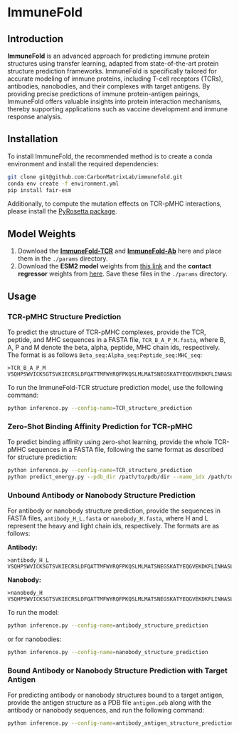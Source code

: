 # ImmuneFold

## Introduction
**ImmuneFold** is an advanced approach for predicting immune protein structures using transfer learning, adapted from state-of-the-art protein structure prediction frameworks. ImmuneFold is specifically tailored for accurate modeling of immune proteins, including T-cell receptors (TCRs), antibodies, nanobodies, and their complexes with target antigens. By providing precise predictions of immune protein-antigen pairings, ImmuneFold offers valuable insights into protein interaction mechanisms, thereby supporting applications such as vaccine development and immune response analysis.

## Installation
To install ImmuneFold, the recommended method is to create a conda environment and install the required dependencies:

```bash
git clone git@github.com:CarbonMatrixLab/immunefold.git 
conda env create -f environment.yml
pip install fair-esm
```

Additionally, to compute the mutation effects on TCR-pMHC interactions, please install the [PyRosetta package](https://www.pyrosetta.org/downloads).

## Model Weights
1. Download the [**ImmuneFold-TCR**](https://immunefold.s3.amazonaws.com/immunefold-tcr.ckpt) and [**ImmuneFold-Ab**](https://immunefold.s3.amazonaws.com/immunefold-ab.ckpt) here and place them in the `./params` directory.
2. Download the **ESM2 model** weights from [this link](https://dl.fbaipublicfiles.com/fair-esm/models/esm2_t33_650M_UR50D.pt) and the **contact regressor** weights from [here](https://dl.fbaipublicfiles.com/fair-esm/regression/esm2_t33_650M_UR50D-contact-regression.pt). Save these files in the `./params` directory.

## Usage

### TCR-pMHC Structure Prediction
To predict the structure of TCR-pMHC complexes, provide the TCR, peptide, and MHC sequences in a FASTA file, `TCR_B_A_P_M.fasta`, where B, A, P and M denote the beta, alpha, peptide, MHC chain ids, respectively. The format is as follows `Beta_seq:Alpha_seq:Peptide_seq:MHC_seq`:

```
>TCR_B_A_P_M
VSQHPSWVICKSGTSVKIECRSLDFQATTMFWYRQFPKQSLMLMATSNEGSKATYEQGVEKDKFLINHASLTLSTLTVTSAHPEDSSFYICSVSRDRNTGELFFGEGSRLTVL:VEQDPGPFNVPEGATVAFNCTYSNSASQSFFWYRQDCRKEPKLLMSVYSSGNEDGRFTAQLNRASQYISLLIRDSKLSDSATYLCVVNEEDALIFGKGTTLSVSS:YLQPRTFLL:GSHSMRYFFTSVSRPGRGEPRFIAVGYVDDTQFVRFDSDAASQRMEPRAPWIEQEGPEYWDGETRKVKAHSQTHRVDLGTLRGYYNQSEAGSHTVQRMYGCDVGSDWRFLRGYHQYAYDGKDYIALKEDLRSWTAADMAAQTTKHKWEAAHVAEQLRAYLEGTCVEWLRRYLENGKETLQ
```

To run the ImmuneFold-TCR structure prediction model, use the following command:

```bash
python inference.py --config-name=TCR_structure_prediction
```

### Zero-Shot Binding Affinity Prediction for TCR-pMHC
To predict binding affinity using zero-shot learning, provide the whole TCR-pMHC sequences in a FASTA file, following the same format as described for structure prediction:

```bash
python inference.py --config-name=TCR_structure_prediction
python predict_energy.py --pdb_dir /path/to/pdb/dir --name_idx /path/to/name_idx.idx --output_file /path/to/energy.csv --mode interface
```

### Unbound Antibody or Nanobody Structure Prediction
For antibody or nanobody structure prediction, provide the sequences in FASTA files, `antibody_H_L.fasta` or `nanobody_H.fasta`, where H and L represent the heavy and light chain ids, respectively. The formats are as follows:

**Antibody:**
```
>antibody_H_L
VSQHPSWVICKSGTSVKIECRSLDFQATTMFWYRQFPKQSLMLMATSNEGSKATYEQGVEKDKFLINHASLTLSTLTVTSAHPEDSSFYICSVSRDRNTGELFFGEGSRLTVL:VEQDPGPFNVPEGATVAFNCTYSNSASQSFFWYRQDCRKEPKLLMSVYSSGNEDGRFTAQLNRASQYISLLIRDSKLSDSATYLCVVNEEDALIFGKGTTLSVSS
```

**Nanobody:**
```
>nanobody_H
VSQHPSWVICKSGTSVKIECRSLDFQATTMFWYRQFPKQSLMLMATSNEGSKATYEQGVEKDKFLINHASLTLSTLTVTSAHPEDSSFYICSVSRDRNTGELFFGEGSRLTVL
```

To run the model:

```bash
python inference.py --config-name=antibody_structure_prediction
```

or for nanobodies:

```bash
python inference.py --config-name=nanobody_structure_prediction
```

### Bound Antibody or Nanobody Structure Prediction with Target Antigen
For predicting antibody or nanobody structures bound to a target antigen, provide the antigen structure as a PDB file `antigen.pdb` along with the antibody or nanobody sequences, and run the following command:

```bash
python inference.py --config-name=antibody_antigen_structure_prediction
```


